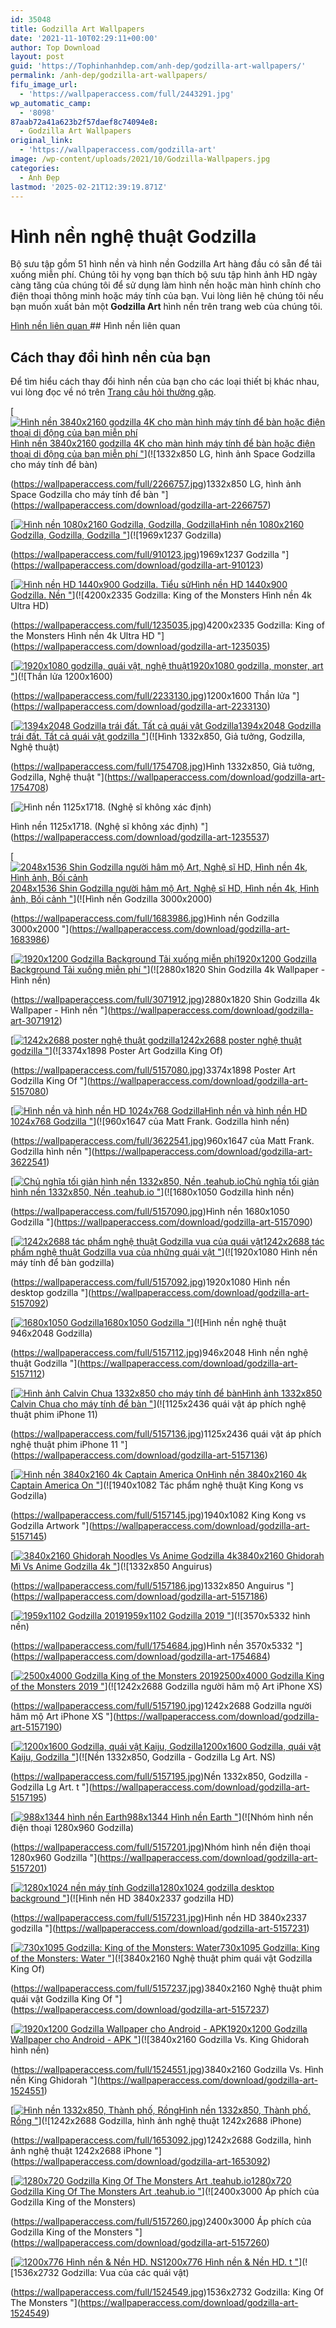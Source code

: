 ```yaml
---
id: 35048
title: Godzilla Art Wallpapers
date: '2021-11-10T02:29:11+00:00'
author: Top Download
layout: post
guid: 'https://Tophinhanhdep.com/anh-dep/godzilla-art-wallpapers/'
permalink: /anh-dep/godzilla-art-wallpapers/
fifu_image_url:
  - 'https://wallpaperaccess.com/full/2443291.jpg'
wp_automatic_camp:
  - '8098'
87aab72a41a623b2f57daef8c74094e8:
  - Godzilla Art Wallpapers
original_link:
  - 'https://wallpaperaccess.com/godzilla-art'
image: /wp-content/uploads/2021/10/Godzilla-Wallpapers.jpg
categories:
  - Ảnh Đẹp
lastmod: '2025-02-21T12:39:19.871Z'
---
```

# Hình nền nghệ thuật Godzilla

Bộ sưu tập gồm 51 hình nền và hình nền Godzilla Art hàng đầu có sẵn để tải xuống miễn phí. Chúng tôi hy vọng bạn thích bộ sưu tập hình ảnh HD ngày càng tăng của chúng tôi để sử dụng làm hình nền hoặc màn hình chính cho điện thoại thông minh hoặc máy tính của bạn. Vui lòng liên hệ chúng tôi nếu bạn muốn xuất bản một **Godzilla Art** hình nền trên trang web của chúng tôi.

[Hình nền liên quan ](#related) ## Hình nền liên quan

## Cách thay đổi hình nền của bạn

Để tìm hiểu cách thay đổi hình nền của bạn cho các loại thiết bị khác nhau, vui lòng đọc về nó trên [Trang câu hỏi thường gặp](https://tophinhanhdep.com/faq/).

  
[[![Hình nền 3840x2160 godzilla 4K cho màn hình máy tính để bàn hoặc điện thoại di động của bạn miễn phí](https://wallpaperaccess.com/full/2443291.jpg)Hình nền 3840x2160 godzilla 4K cho màn hình máy tính để bàn hoặc điện thoại di động của bạn miễn phí "](https://wallpaperaccess.com/download/godzilla-art-2443291)](![1332x850 LG, hình ảnh Space Godzilla cho máy tính để bàn)

(https://wallpaperaccess.com/full/2266757.jpg)1332x850 LG, hình ảnh Space Godzilla cho máy tính để bàn "](https://wallpaperaccess.com/download/godzilla-art-2266757)

[[![Hình nền 1080x2160 Godzilla, Godzilla, Godzilla](https://wallpaperaccess.com/full/5157024.jpg)Hình nền 1080x2160 Godzilla, Godzilla, Godzilla "](https://wallpaperaccess.com/download/godzilla-art-5157024)](![1969x1237 Godzilla)

(https://wallpaperaccess.com/full/910123.jpg)1969x1237 Godzilla "](https://wallpaperaccess.com/download/godzilla-art-910123)

[[![Hình nền HD 1440x900 Godzilla.  Tiểu sử](https://wallpaperaccess.com/full/1235042.jpg)Hình nền HD 1440x900 Godzilla. Nền "](https://wallpaperaccess.com/download/godzilla-art-1235042)](![4200x2335 Godzilla: King of the Monsters Hình nền 4k Ultra HD)

(https://wallpaperaccess.com/full/1235035.jpg)4200x2335 Godzilla: King of the Monsters Hình nền 4k Ultra HD "](https://wallpaperaccess.com/download/godzilla-art-1235035)

[[![1920x1080 godzilla, quái vật, nghệ thuật](https://wallpaperaccess.com/full/5157036.jpg)1920x1080 godzilla, monster, art "](https://wallpaperaccess.com/download/godzilla-art-5157036)](![Thần lửa 1200x1600)

(https://wallpaperaccess.com/full/2233130.jpg)1200x1600 Thần lửa "](https://wallpaperaccess.com/download/godzilla-art-2233130)

[[![1394x2048 Godzilla trái đất.  Tất cả quái vật Godzilla](https://wallpaperaccess.com/full/5157070.jpg)1394x2048 Godzilla trái đất. Tất cả quái vật godzilla "](https://wallpaperaccess.com/download/godzilla-art-5157070)](![Hình 1332x850, Giả tưởng, Godzilla, Nghệ thuật)

(https://wallpaperaccess.com/full/1754708.jpg)Hình 1332x850, Giả tưởng, Godzilla, Nghệ thuật "](https://wallpaperaccess.com/download/godzilla-art-1754708)

[![Hình nền 1125x1718.  (Nghệ sĩ không xác định)](https://wallpaperaccess.com/full/1235537.jpg)

Hình nền 1125x1718. (Nghệ sĩ không xác định) "](https://wallpaperaccess.com/download/godzilla-art-1235537)

[[![2048x1536 Shin Godzilla người hâm mộ Art, Nghệ sĩ HD, Hình nền 4k, Hình ảnh, Bối cảnh](https://wallpaperaccess.com/full/899449.jpg)2048x1536 Shin Godzilla người hâm mộ Art, Nghệ sĩ HD, Hình nền 4k, Hình ảnh, Bối cảnh "](https://wallpaperaccess.com/download/godzilla-art-899449)](![Hình nền Godzilla 3000x2000)

(https://wallpaperaccess.com/full/1683986.jpg)Hình nền Godzilla 3000x2000 "](https://wallpaperaccess.com/download/godzilla-art-1683986)

[[![1920x1200 Godzilla Background Tải xuống miễn phí](https://wallpaperaccess.com/full/1235406.jpg)1920x1200 Godzilla Background Tải xuống miễn phí "](https://wallpaperaccess.com/download/godzilla-art-1235406)](![2880x1820 Shin Godzilla 4k Wallpaper - Hình nền)

(https://wallpaperaccess.com/full/3071912.jpg)2880x1820 Shin Godzilla 4k Wallpaper - Hình nền "](https://wallpaperaccess.com/download/godzilla-art-3071912)

[[![1242x2688 poster nghệ thuật godzilla](https://wallpaperaccess.com/full/3059952.jpg)1242x2688 poster nghệ thuật godzilla "](https://wallpaperaccess.com/download/godzilla-art-3059952)](![3374x1898 Poster Art Godzilla King Of)

(https://wallpaperaccess.com/full/5157080.jpg)3374x1898 Poster Art Godzilla King Of "](https://wallpaperaccess.com/download/godzilla-art-5157080)

[[![Hình nền và hình nền HD 1024x768 Godzilla](https://wallpaperaccess.com/full/107325.jpg)Hình nền và hình nền HD 1024x768 Godzilla "](https://wallpaperaccess.com/download/godzilla-art-107325)](![960x1647 của Matt Frank.  Godzilla hình nền)

(https://wallpaperaccess.com/full/3622541.jpg)960x1647 của Matt Frank. Godzilla hình nền "](https://wallpaperaccess.com/download/godzilla-art-3622541)

[[![Chủ nghĩa tối giản hình nền 1332x850, Nền .teahub.io](https://wallpaperaccess.com/full/5157089.jpg)Chủ nghĩa tối giản hình nền 1332x850, Nền .teahub.io "](https://wallpaperaccess.com/download/godzilla-art-5157089)](![1680x1050 Godzilla hình nền)

(https://wallpaperaccess.com/full/5157090.jpg)Hình nền 1680x1050 Godzilla "](https://wallpaperaccess.com/download/godzilla-art-5157090)

[[![1242x2688 tác phẩm nghệ thuật Godzilla vua của quái vật](https://wallpaperaccess.com/full/3192502.jpg)1242x2688 tác phẩm nghệ thuật Godzilla vua của những quái vật "](https://wallpaperaccess.com/download/godzilla-art-3192502)](![1920x1080 Hình nền máy tính để bàn godzilla)

(https://wallpaperaccess.com/full/5157092.jpg)1920x1080 Hình nền desktop godzilla "](https://wallpaperaccess.com/download/godzilla-art-5157092)

[[![1680x1050 Godzilla](https://wallpaperaccess.com/full/974091.jpg)1680x1050 Godzilla "](https://wallpaperaccess.com/download/godzilla-art-974091)](![Hình nền nghệ thuật 946x2048 Godzilla)

(https://wallpaperaccess.com/full/5157112.jpg)946x2048 Hình nền nghệ thuật Godzilla "](https://wallpaperaccess.com/download/godzilla-art-5157112)

[[![Hình ảnh Calvin Chua 1332x850 cho máy tính để bàn](https://wallpaperaccess.com/full/5157133.jpg)Hình ảnh 1332x850 Calvin Chua cho máy tính để bàn "](https://wallpaperaccess.com/download/godzilla-art-5157133)](![1125x2436 quái vật áp phích nghệ thuật phim iPhone 11)

(https://wallpaperaccess.com/full/5157136.jpg)1125x2436 quái vật áp phích nghệ thuật phim iPhone 11 "](https://wallpaperaccess.com/download/godzilla-art-5157136)

[[![Hình nền 3840x2160 4k Captain America On](https://wallpaperaccess.com/full/3071840.jpg)Hình nền 3840x2160 4k Captain America On "](https://wallpaperaccess.com/download/godzilla-art-3071840)](![1940x1082 Tác phẩm nghệ thuật King Kong vs Godzilla)

(https://wallpaperaccess.com/full/5157145.jpg)1940x1082 King Kong vs Godzilla Artwork "](https://wallpaperaccess.com/download/godzilla-art-5157145)

[[![3840x2160 Ghidorah Noodles Vs Anime Godzilla 4k](https://wallpaperaccess.com/full/2445143.jpg)3840x2160 Ghidorah Mì Vs Anime Godzilla 4k "](https://wallpaperaccess.com/download/godzilla-art-2445143)](![1332x850 Anguirus)

(https://wallpaperaccess.com/full/5157186.jpg)1332x850 Anguirus "](https://wallpaperaccess.com/download/godzilla-art-5157186)

[[![1959x1102 Godzilla 2019](https://wallpaperaccess.com/full/2266772.jpg)1959x1102 Godzilla 2019 "](https://wallpaperaccess.com/download/godzilla-art-2266772)](![3570x5332 hình nền)

(https://wallpaperaccess.com/full/1754684.jpg)Hình nền 3570x5332 "](https://wallpaperaccess.com/download/godzilla-art-1754684)

[[![2500x4000 Godzilla King of the Monsters 2019](https://wallpaperaccess.com/full/1235367.jpg)2500x4000 Godzilla King of the Monsters 2019 "](https://wallpaperaccess.com/download/godzilla-art-1235367)](![1242x2688 Godzilla người hâm mộ Art iPhone XS)

(https://wallpaperaccess.com/full/5157190.jpg)1242x2688 Godzilla người hâm mộ Art iPhone XS "](https://wallpaperaccess.com/download/godzilla-art-5157190)

[[![1200x1600 Godzilla, quái vật Kaiju, Godzilla](https://wallpaperaccess.com/full/5157191.jpg)1200x1600 Godzilla, quái vật Kaiju, Godzilla "](https://wallpaperaccess.com/download/godzilla-art-5157191)](![Nền 1332x850, Godzilla - Godzilla Lg Art.  NS)

(https://wallpaperaccess.com/full/5157195.jpg)Nền 1332x850, Godzilla - Godzilla Lg Art. t "](https://wallpaperaccess.com/download/godzilla-art-5157195)

[[![988x1344 hình nền Earth](https://wallpaperaccess.com/full/5157197.jpg)988x1344 Hình nền Earth "](https://wallpaperaccess.com/download/godzilla-art-5157197)](![Nhóm hình nền điện thoại 1280x960 Godzilla)

(https://wallpaperaccess.com/full/5157201.jpg)Nhóm hình nền điện thoại 1280x960 Godzilla "](https://wallpaperaccess.com/download/godzilla-art-5157201)

[[![1280x1024 nền máy tính Godzilla](https://wallpaperaccess.com/full/5157230.jpg)1280x1024 godzilla desktop background "](https://wallpaperaccess.com/download/godzilla-art-5157230)](![Hình nền HD 3840x2337 godzilla HD)

(https://wallpaperaccess.com/full/5157231.jpg)Hình nền HD 3840x2337 godzilla "](https://wallpaperaccess.com/download/godzilla-art-5157231)

[[![730x1095 Godzilla: King of the Monsters: Water](https://wallpaperaccess.com/full/5157236.jpg)730x1095 Godzilla: King of the Monsters: Water "](https://wallpaperaccess.com/download/godzilla-art-5157236)](![3840x2160 Nghệ thuật phim quái vật Godzilla King Of)

(https://wallpaperaccess.com/full/5157237.jpg)3840x2160 Nghệ thuật phim quái vật Godzilla King Of "](https://wallpaperaccess.com/download/godzilla-art-5157237)

[[![1920x1200 Godzilla Wallpaper cho Android - APK](https://wallpaperaccess.com/full/2888145.jpg)1920x1200 Godzilla Wallpaper cho Android - APK "](https://wallpaperaccess.com/download/godzilla-art-2888145)](![3840x2160 Godzilla Vs.  King Ghidorah hình nền)

(https://wallpaperaccess.com/full/1524551.jpg)3840x2160 Godzilla Vs. Hình nền King Ghidorah "](https://wallpaperaccess.com/download/godzilla-art-1524551)

[[![Hình nền 1332x850, Thành phố, Rồng](https://wallpaperaccess.com/full/3782278.jpg)Hình nền 1332x850, Thành phố, Rồng "](https://wallpaperaccess.com/download/godzilla-art-3782278)](![1242x2688 Godzilla, hình ảnh nghệ thuật 1242x2688 iPhone)

(https://wallpaperaccess.com/full/1653092.jpg)1242x2688 Godzilla, hình ảnh nghệ thuật 1242x2688 iPhone "](https://wallpaperaccess.com/download/godzilla-art-1653092)

[[![1280x720 Godzilla King Of The Monsters Art .teahub.io](https://wallpaperaccess.com/full/5157258.png)1280x720 Godzilla King Of The Monsters Art .teahub.io "](https://wallpaperaccess.com/download/godzilla-art-5157258)](![2400x3000 Áp phích của Godzilla King of the Monsters)

(https://wallpaperaccess.com/full/5157260.jpg)2400x3000 Áp phích của Godzilla King of the Monsters "](https://wallpaperaccess.com/download/godzilla-art-5157260)

[[![1200x776 Hình nền & Nền HD.  NS](https://wallpaperaccess.com/full/2888111.jpg)1200x776 Hình nền &amp; Nền HD. t "](https://wallpaperaccess.com/download/godzilla-art-2888111)](![1536x2732 Godzilla: Vua của các quái vật)

(https://wallpaperaccess.com/full/1524549.jpg)1536x2732 Godzilla: King Of The Monsters "](https://wallpaperaccess.com/download/godzilla-art-1524549)
